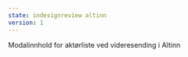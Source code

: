 ```yaml
---
state: indesignreview altinn
version: 1
---
```


Modalinnhold for aktørliste ved videresending i Altinn
